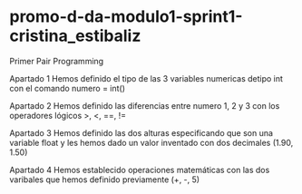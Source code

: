 # promo-d-da-modulo1-sprint1-cristina_estibaliz
Primer Pair Programming

Apartado 1
Hemos definido el tipo de las 3 variables numericas detipo int con el comando numero = int()

Apartado 2
Hemos definido las diferencias entre numero 1, 2 y 3 con los operadores lógicos >, <, ==, !=

Apartado 3
Hemos definido las dos alturas especificando que son una variable float y les hemos dado un valor inventado con dos decimales (1.90, 1.50)

Apartado 4
Hemos establecido operaciones matemáticas con las dos varibales que hemos definido previamente (+, -, 5)